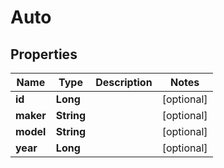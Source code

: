 
# Auto

## Properties
Name | Type | Description | Notes
------------ | ------------- | ------------- | -------------
**id** | **Long** |  |  [optional]
**maker** | **String** |  |  [optional]
**model** | **String** |  |  [optional]
**year** | **Long** |  |  [optional]



